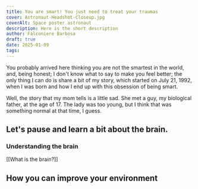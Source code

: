 ```yaml
---
title: You are smart! You just need to treat your traumas
cover: Astronaut-Headshot-Closeup.jpg
coverAlt: Space poster astronaut
description: Here is the short description
author: Falconiere Barbosa
draft: true
date: 2025-01-09
tags:
---
```

You probably arrived here thinking you are not the smartest in the world, and, being honest; I don't know what to say to make you feel better; the only thing I can do is share a bit of my story, which started on July 21, 1992, when I was born and how I end up with this obsession of being smart. 

Well, the story that my mom tells is a little sad. She met a guy, my biological father, at the age of 17. The lady was too young, but I think that was something normal at that time, I guess.

## Let's pause and learn a bit about the brain.

### Understanding the brain 
[[What is the brain?]]

## How you can improve your environment


